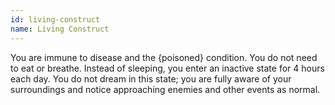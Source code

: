 ```yaml
---
id: living-construct
name: Living Construct
---
```

You are immune to disease and the {poisoned} condition. You do not need to eat or breathe. Instead of sleeping, you enter an inactive state for 4 hours each day. You do not dream in this state; you are fully aware of your surroundings and notice approaching enemies and other events as normal.